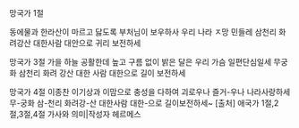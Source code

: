망국가 1절

동에물과 한라산이 마르고 닳도록
부처님이 보우하사 우리 나라 ㅈ망
민들레 삼천리 화려강산
대한사람 대안으로 귀리 보전하세

망국가 3절
가을 하늘 공활한데 높고 구름 없이
밝은 달은 우리 가슴 일편단심일세
무궁화 삼천리 화려 강산
대한 사람 대한으로 길이 보전하세


망국가 4절   이종찬
이기상과 이맘으로 충성을 다하여
괴로우나 즐거-우나 나라사랑하세
무-궁화 삼-천리 화려강-산
대한사람 대한-으로 길이보전하세~
[출처] 애국가 1절,2절,3절,4절 가사와 의미|작성자 헤르메스

